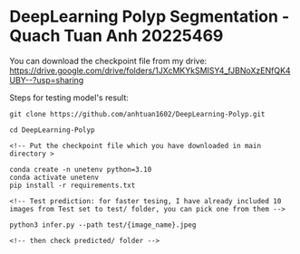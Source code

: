 # DeepLearning Polyp Segmentation - Quach Tuan Anh 20225469

You can download the checkpoint file from my drive: https://drive.google.com/drive/folders/1JXcMKYkSMISY4_fJBNoXzENfQK4UBY--?usp=sharing

Steps for testing model's result: 
```
git clone https://github.com/anhtuan1602/DeepLearning-Polyp.git

cd DeepLearning-Polyp

<!-- Put the checkpoint file which you have downloaded in main directory >

conda create -n unetenv python=3.10
conda activate unetenv
pip install -r requirements.txt

<!-- Test prediction: for faster tesing, I have already included 10 images from Test set to test/ folder, you can pick one from them -->

python3 infer.py --path test/{image_name}.jpeg

<!-- then check predicted/ folder -->
```